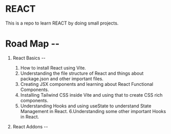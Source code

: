 # REACT
This is a repo to learn REACT by doing small projects.

# Road Map -- 
1. React Basics --
    1. How to install React using Vite.
    2. Understanding the file structure of React and things about package.json and other important files.
    3. Creating JSX components and learning about React Functional Components.
    4. Installing Tailwind CSS inside Vite and using that to create CSS rich components.
    5. Understanding Hooks and using useState to understand State Management in React.
    6.Understanding some other important Hooks in React.

2. React Addons --
